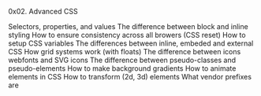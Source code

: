 0x02. Advanced CSS

Selectors, properties, and values
The difference between block and inline styling
How to ensure consistency across all browers (CSS reset)
How to setup CSS variables
The differences between inline, embeded and external CSS
How grid systems work (with floats)
The difference between icons webfonts and SVG icons
The difference between pseudo-classes and pseudo-elements
How to make background gradients
How to animate elements in CSS
How to transform (2d, 3d) elements
What vendor prefixes are